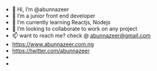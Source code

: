 - 👋 Hi, I’m @abunnazeer
- 👀 I’m a junior front end developer
- 🌱 I’m currently learning Reactjs, Nodejs
- 💞️ I’m looking to collaborate to work on any project
- 📫 want to reach me? check @ abunnazeer@gmail.com
-    https://www.abunnazeer.com.ng
-    https://twitter.com/abunnazeer
-    
- 
<!---
abunnazeer/abunnazeer is a ✨ special ✨ repository because its `README.md` (this file) appears on your GitHub profile.
You can click the Preview link to take a look at your changes.
--->
